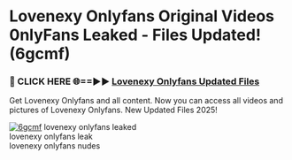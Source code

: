 # Lovenexy Onlyfans Original Videos 0nlyFans Leaked - Files Updated! (6gcmf)

<h3>🔴 CLICK HERE 🌐==►► <a href="https://tinyurl.com/2wckxsce" rel="nofollow">Lovenexy Onlyfans Updated Files</a></h3>

Get Lovenexy Onlyfans and all content. Now you can access all videos and pictures of Lovenexy Onlyfans. New Updated Files 2025!

[![6gcmf](https://i.imgur.com/AFduVYN.gif)](https://tinyurl.com/2wckxsce)
lovenexy onlyfans leaked<br>
lovenexy onlyfans leak<br>
lovenexy onlyfans nudes